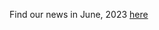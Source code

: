 Find our news in June, 2023 [here](https://drive.google.com/uc?id=1LJAMPyqghGpTPXh68V4vp4y0MVHzlDO5)
